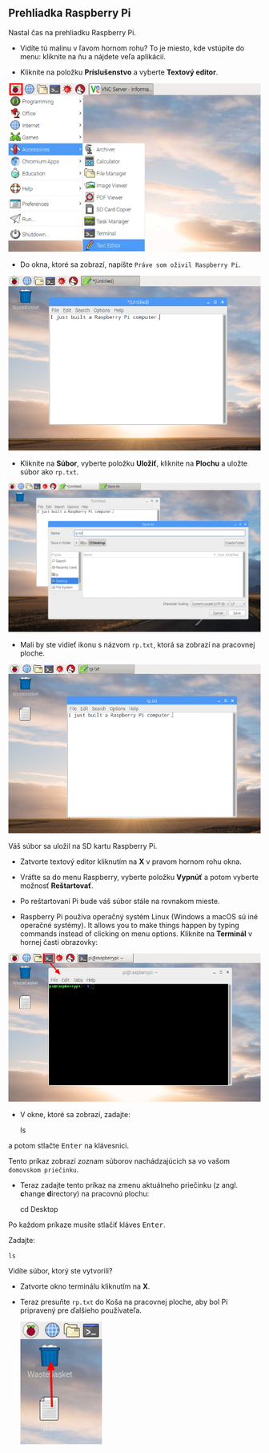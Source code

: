 ## Prehliadka Raspberry Pi

Nastal čas na prehliadku Raspberry Pi.

+ Vidíte tú malinu v ľavom hornom rohu? To je miesto, kde vstúpite do menu: kliknite na ňu a nájdete veľa aplikácií.

+ Kliknite na položku **Príslušenstvo** a vyberte **Textový editor**.

![screenshot](images/pi-accessories.png)

+ Do okna, ktoré sa zobrazí, napíšte `Práve som oživil Raspberry Pi`.

![screenshot](images/pi-text-editor.png)

+ Kliknite na **Súbor**, vyberte položku **Uložiť**, kliknite na **Plochu** a uložte súbor ako `rp.txt`.

![screenshot](images/pi-save.png)

+ Mali by ste vidieť ikonu s názvom `rp.txt`, ktorá sa zobrazí na pracovnej ploche.

![screenshot](images/pi-saved.png)

Váš súbor sa uložil na SD kartu Raspberry Pi.

+ Zatvorte textový editor kliknutím na **X** v pravom hornom rohu okna.

+ Vráťte sa do menu Raspberry, vyberte položku **Vypnúť** a potom vyberte možnosť **Reštartovať**.

+ Po reštartovaní Pi bude váš súbor stále na rovnakom mieste.

+ Raspberry Pi používa operačný systém Linux (Windows a macOS sú iné operačné systémy). It allows you to make things happen by typing commands instead of clicking on menu options. Kliknite na **Terminál** v hornej časti obrazovky:

![screenshot](images/pi-command-prompt.png)

+ V okne, ktoré sa zobrazí, zadajte:

    ls
    

a potom stlačte <kbd>Enter</kbd> na klávesnici.

Tento príkaz zobrazí zoznam súborov nachádzajúcich sa vo vašom `domovskom priečinku`.

+ Teraz zadajte tento príkaz na zmenu aktuálneho priečinku (z angl. **c**hange **d**irectory) na pracovnú plochu:

    cd Desktop
    

Po každom príkaze musíte stlačiť kláves <kbd>Enter</kbd>.

Zadajte:

    ls
    

Vidíte súbor, ktorý ste vytvorili?

+ Zatvorte okno terminálu kliknutím na **X**.

+ Teraz presuňte `rp.txt` do Koša na pracovnej ploche, aby bol Pi pripravený pre ďalšieho používateľa.
    
    ![screenshot](images/pi-waste.png)